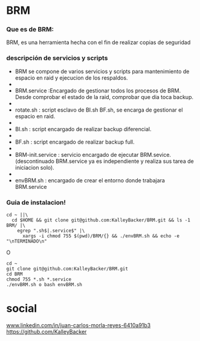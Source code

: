 # BRM

### Que es de BRM:

BRM, es una herramienta hecha con el fin de realizar copias de seguridad 

### descripción de servicios y scripts

- BRM se compone de varios servicios y scripts para mantenimiento de espacio en raid y ejecucion de los respaldos.
- 
- BRM.service :Encargado de gestionar todos los procesos de BRM. Desde comprobar el estado de la raid, comprobar que dia toca backup. 
- 
- rotate.sh : script esclavo de BI.sh BF.sh, se encarga de gestionar el espacio en raid. 
- 
- BI.sh : script encargado de realizar backup diferencial. 
- 
- BF.sh : script encargado de realizar backup full.
- 
- BRM-init.service : servicio encargado de ejecutar BRM.sevice.  (descontinuado BRM.service ya es independiente y realiza sus tarea de iniciacion solo).
- 
- envBRM.sh : encargado de crear el entorno donde trabajara BRM.service 


### Guia de instalacion!

```shell
cd ~ ||\
  cd $HOME && git clone git@github.com:KalleyBacker/BRM.git && ls -1 BRM/ |\
    egrep ".sh$|.service$" |\
      xargs -i chmod 755 $(pwd)/BRM/{} && ./envBRM.sh && echo -e "\nTERMINADO\n" 
```

O

```shell
cd ~ 
git clone git@github.com:KalleyBacker/BRM.git
cd BRM
chmod 755 *.sh *.service 
./envBRM.sh o bash envBRM.sh 
```


# social 
www.linkedin.com/in/juan-carlos-morla-reyes-6410a91b3
https://github.com/KalleyBacker



